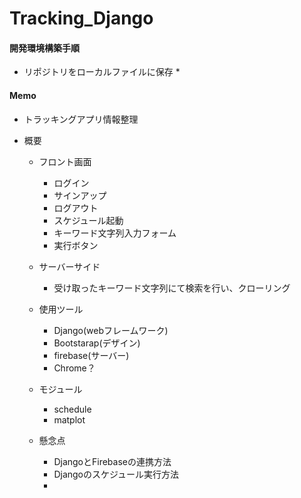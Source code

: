 # Tracking_Django

#### 開発環境構築手順
* リポジトリをローカルファイルに保存
  * 

#### Memo
* トラッキングアプリ情報整理
* 概要
	- フロント画面
		+ ログイン
		+ サインアップ
		+ ログアウト
		+ スケジュール起動
		+ キーワード文字列入力フォーム
		+ 実行ボタン

	- サーバーサイド
		+ 受け取ったキーワード文字列にて検索を行い、クローリング

	* 使用ツール
		* Django(webフレームワーク)
		* Bootstarap(デザイン)
		* firebase(サーバー)
		* Chrome？

	* モジュール
		* schedule
		* matplot

	* 懸念点
		* DjangoとFirebaseの連携方法
		* Djangoのスケジュール実行方法
		* 
